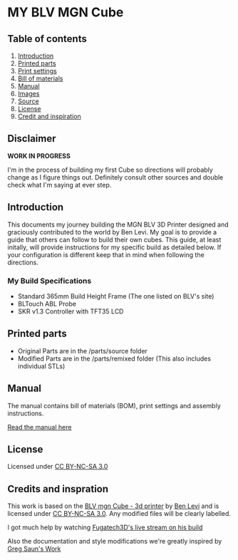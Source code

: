 # MY BLV MGN Cube

## Table of contents
  1. [Introduction](#introduction)
  1. [Printed parts](#printed-parts)
  1. [Print settings](#print-settings)
  1. [Bill of materials](#bill-of-materials)
  1. [Manual](#manual)
  1. [Images](#images)
  1. [Source](#source)
  1. [License](#license)
  1. [Credit and inspiration](#credit-and-inspiration)


## Disclaimer
**WORK IN PROGRESS**

I'm in the process of building my first Cube so directions will probably change as I figure things out. Definitely consult other sources and double check what I'm saying at ever step.

## Introduction
This documents my journey building the MGN BLV 3D Printer designed and graciously contributed to the world by Ben Levi. My goal is to provide a guide that others can follow to build their own cubes. This guide, at least initally, will provide instructions for my specific build as detailed below. If your configuration is different keep that in mind when following the directions.

### My Build Specifications
* Standard 365mm Build Height Frame (The one listed on BLV's site)
* BLTouch ABL Probe
* SKR v1.3 Controller with TFT35 LCD


## Printed parts
* Original Parts are in the /parts/source folder
* Modified Parts are in the /parts/remixed folder (This also includes individual STLs)

## Manual

The manual contains bill of materials (BOM), print settings and assembly instructions.

[Read the manual here](manual/README.md)

## License

Licensed under [CC BY-NC-SA 3.0](https://creativecommons.org/licenses/by-nc-sa/3.0/)

## Credits and inspration
This work is based on the [BLV mgn Cube - 3d printer](https://www.thingiverse.com/thing:3382718) by [Ben Levi](https://www.facebook.com/blevi?fref=gs&dti=371460246914851&hc_location=group_dialog) and is licensed under [CC BY-NC-SA 3.0](https://creativecommons.org/licenses/by-nc-sa/3.0/).  Any modified files will be clearly labelled.

I got much help by watching [Fugatech3D's live stream on his build](https://www.youtube.com/user/fuganater987)

Also the documentation and style modifications we're greatly inspired by [Greg Saun's Work](https://github.com/gregsaun/bear_extruder_and_x_axis/blob/master/README.md) 
